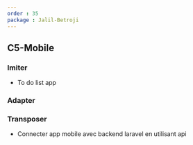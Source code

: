 ```yaml
---
order : 35
package : Jalil-Betroji
---
```


## C5-Mobile

### Imiter

- To do list app
  
### Adapter


### Transposer

- Connecter app mobile avec backend laravel en utilisant api
